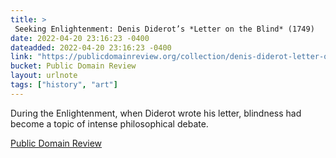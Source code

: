 ```yaml
---
title: > 
 Seeking Enlightenment: Denis Diderot’s *Letter on the Blind* (1749)
date: 2022-04-20 23:16:23 -0400
dateadded: 2022-04-20 23:16:23 -0400
link: "https://publicdomainreview.org/collection/denis-diderot-letter-on-the-blind"
bucket: Public Domain Review
layout: urlnote
tags: ["history", "art"]
--- 
```

During the Enlightenment, when Diderot wrote his letter, blindness had become a topic of intense philosophical debate.
 <!-- end excerpt --> 
<div class='bucket'><a class='internal-link' href='/buckets/public-domain-review'>Public Domain Review</a></div> 
